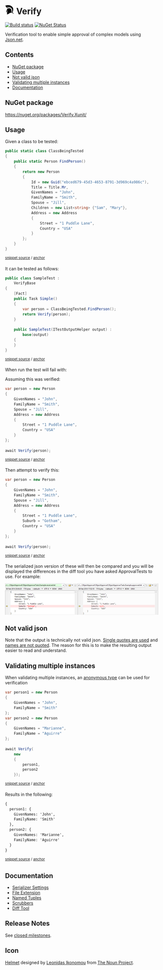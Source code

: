 <!--
GENERATED FILE - DO NOT EDIT
This file was generated by [MarkdownSnippets](https://github.com/SimonCropp/MarkdownSnippets).
Source File: /readme.source.md
To change this file edit the source file and then run MarkdownSnippets.
-->

# <img src="/src/icon.png" height="30px"> Verify

[![Build status](https://ci.appveyor.com/api/projects/status/dpqylic0be7s9vnm/branch/master?svg=true)](https://ci.appveyor.com/project/SimonCropp/Verify)
[![NuGet Status](https://img.shields.io/nuget/v/Verify.Xunit.svg?cacheSeconds=86400)](https://www.nuget.org/packages/Verify.Xunit/)

Verification tool to enable simple approval of complex models using [Json.net](https://www.newtonsoft.com/json).

<!-- toc -->
## Contents

  * [NuGet package](#nuget-package)
  * [Usage](#usage)
  * [Not valid json](#not-valid-json)
  * [Validating multiple instances](#validating-multiple-instances)
  * [Documentation](#documentation)
<!-- endtoc -->


## NuGet package

https://nuget.org/packages/Verify.Xunit/


## Usage

Given a class to be tested:

<!-- snippet: ClassBeingTested -->
<a id='snippet-classbeingtested'/></a>
```cs
public static class ClassBeingTested
{
    public static Person FindPerson()
    {
        return new Person
        {
            Id = new Guid("ebced679-45d3-4653-8791-3d969c4a986c"),
            Title = Title.Mr,
            GivenNames = "John",
            FamilyName = "Smith",
            Spouse = "Jill",
            Children = new List<string> {"Sam", "Mary"},
            Address = new Address
            {
                Street = "1 Puddle Lane",
                Country = "USA"
            }
        };
    }
}
```
<sup>[snippet source](/src/Verify.Xunit.Tests/Snippets/ClassBeingTested.cs#L4-L25) / [anchor](#snippet-classbeingtested)</sup>
<!-- endsnippet -->

It can be tested as follows:

<!-- snippet: SampleTest -->
<a id='snippet-sampletest'/></a>
```cs
public class SampleTest :
    VerifyBase
{
    [Fact]
    public Task Simple()
    {
        var person = ClassBeingTested.FindPerson();
        return Verify(person);
    }

    public SampleTest(ITestOutputHelper output) :
        base(output)
    {
    }
}
```
<sup>[snippet source](/src/Verify.Xunit.Tests/Snippets/SampleTest.cs#L6-L22) / [anchor](#snippet-sampletest)</sup>
<!-- endsnippet -->

When run the test will fail with:


Assuming this was verified:

<!-- snippet: before -->
<a id='snippet-before'/></a>
```cs
var person = new Person
{
    GivenNames = "John",
    FamilyName = "Smith",
    Spouse = "Jill",
    Address = new Address
    {
        Street = "1 Puddle Lane",
        Country = "USA"
    }
};

await Verify(person);
```
<sup>[snippet source](/src/Verify.Xunit.Tests/VerifyObjectSamples.cs#L48-L64) / [anchor](#snippet-before)</sup>
<!-- endsnippet -->

Then attempt to verify this:

<!-- snippet: after -->
<a id='snippet-after'/></a>
```cs
var person = new Person
{
    GivenNames = "John",
    FamilyName = "Smith",
    Spouse = "Jill",
    Address = new Address
    {
        Street = "1 Puddle Lane",
        Suburb = "Gotham",
        Country = "USA"
    }
};

await Verify(person);
```
<sup>[snippet source](/src/Verify.Xunit.Tests/VerifyObjectSamples.cs#L108-L125) / [anchor](#snippet-after)</sup>
<!-- endsnippet -->

The serialized json version of these will then be compared and you will be displayed the differences in the diff tool you have asked ApprovalTests to use. For example:

![SampleDiff](/src/SampleDiff.png)


## Not valid json

Note that the output is technically not valid json. [Single quotes are used](docs/serializer-settings.md#single-quotes-used) and [names are not quoted](docs/serializer-settings.md#quotename-is-false). The reason for this is to make the resulting output easier to read and understand.


## Validating multiple instances

When validating multiple instances, an [anonymous type](https://docs.microsoft.com/en-us/dotnet/csharp/programming-guide/classes-and-structs/anonymous-types) can be used for verification

<!-- snippet: anon -->
<a id='snippet-anon'/></a>
```cs
var person1 = new Person
{
    GivenNames = "John",
    FamilyName = "Smith"
};
var person2 = new Person
{
    GivenNames = "Marianne",
    FamilyName = "Aguirre"
};

await Verify(
    new
    {
        person1,
        person2
    });
```
<sup>[snippet source](/src/Verify.Xunit.Tests/VerifyObjectSamples.cs#L70-L90) / [anchor](#snippet-anon)</sup>
<!-- endsnippet -->

Results in the following:

<!-- snippet: VerifyObjectSamples.Anon.verified.txt -->
<a id='snippet-VerifyObjectSamples.Anon.verified.txt'/></a>
```txt
{
  person1: {
    GivenNames: 'John',
    FamilyName: 'Smith'
  },
  person2: {
    GivenNames: 'Marianne',
    FamilyName: 'Aguirre'
  }
}
```
<sup>[snippet source](/src/Verify.Xunit.Tests/VerifyObjectSamples.Anon.verified.txt#L1-L10) / [anchor](#snippet-VerifyObjectSamples.Anon.verified.txt)</sup>
<!-- endsnippet -->


## Documentation

 * [Serializer Settings](docs/serializer-settings.md)
 * [File Extension](docs/file-extension.md)
 * [Named Tuples](docs/named-tuples.md)
 * [Scrubbers](docs/scrubbers.md)
 * [Diff Tool](docs/diff-tool.md)


## Release Notes

See [closed milestones](../../milestones?state=closed).


## Icon

[Helmet](https://thenounproject.com/term/helmet/9554/) designed by [Leonidas Ikonomou](https://thenounproject.com/alterego) from [The Noun Project](https://thenounproject.com).
